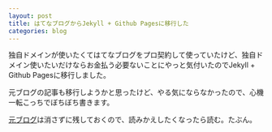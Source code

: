```yaml
---
layout: post
title: はてなブログからJekyll + Github Pagesに移行した
categories: blog
---
```


独自ドメインが使いたくてはてなブログをプロ契約して使っていたけど、独自ドメイン使いたいだけならお金払う必要ないことにやっと気付いたのでJekyll + Github Pagesに移行しました。

元ブログの記事も移行しようかと思ったけど、やる気にならなかったので、心機一転こっちでぼちぼち書きます。

[元ブログ](https://ryo14-a.hatenadiary.jp)は消さずに残しておくので、読みかえしたくなったら読む。たぶん。

